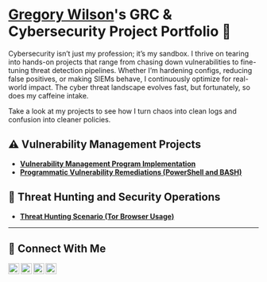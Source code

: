 # <a href="https://www.linkedin.com/in/gregorywilsonjr/">Gregory Wilson</a>'s GRC & Cybersecurity Project Portfolio 🔐

Cybersecurity isn’t just my profession; it’s my sandbox. I thrive on tearing into hands-on projects that range from chasing down vulnerabilities to fine-tuning threat detection pipelines. Whether I’m hardening configs, reducing false positives, or making SIEMs behave, I continuously optimize for real-world impact. The cyber threat landscape evolves fast, but fortunately, so does my caffeine intake.  

Take a look at my projects to see how I turn chaos into clean logs and confusion into cleaner policies.


## ⚠️ Vulnerability Management Projects

- **[Vulnerability Management Program Implementation](https://github.com/gregorywilsonjr/Vulnerability_Management_Program)**
- **[Programmatic Vulnerability Remediations (PowerShell and BASH)](https://github.com/joshcybertest/programmatic-vulnerability-remediations)**

## 🚨 Threat Hunting and Security Operations

- **[Threat Hunting Scenario (Tor Browser Usage)](https://github.com/gregorywilsonjr/Threat_Hunting_Project)**

<hr/>

## 🤳 Connect With Me

[<img align="left" alt="___________ | YouTube" width="22px" src="https://cdn.jsdelivr.net/npm/simple-icons@v3/icons/youtube.svg" />][youtube]
[<img align="left" alt="___________ | Twitter" width="22px" src="https://cdn.jsdelivr.net/npm/simple-icons@v3/icons/twitter.svg" />][twitter]
[<img align="left" alt="___________ | LinkedIn" width="22px" src="https://cdn.jsdelivr.net/npm/simple-icons@v3/icons/linkedin.svg" />][linkedin]
[<img align="left" alt="___________ | Instagram" width="22px" src="https://cdn.jsdelivr.net/npm/simple-icons@v3/icons/instagram.svg" />][Instagram]

[twitter]: https://twitter.com/___________
[youtube]: https://www.youtube.com/c/___________
[instagram]: https://www.instagram.com/___________
[linkedin]: https://www.linkedin.com/in/gregorywilsonjr

<!--
<img width="35" alt="image" src="https://github.com/user-attachments/assets/2f41c7cd-5ea8-4475-b451-a37161b6c3fb"> 
<img width="35" alt="image" src="https://github.com/user-attachments/assets/77649969-9910-4994-8b96-74a116cfb2a8">
-->

